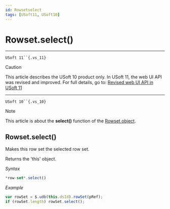 ```yaml
---
id: Rowsetselect
tags: [USoft11, USoft10]
---
```

# Rowset.select()



----

`USoft 11``{.vs_11}`

> [!CAUTION]
> This article describes the USoft 10 product only.
> In USoft 11, the web UI API was revised and improved. For full details, go to:
> [Revised web UI API in USoft 11](/docs/Web_and_app_UIs/UDB_udb/Revised_web_UI_API_in_USoft_11.md)

----

`USoft 10``{.vs_10}`

> [!NOTE]
> This article is about the **select()** function of the [Rowset object](/docs/Web_and_app_UIs/UDB_Rowset/UDB_Rowset_object.md).

## **Rowset.select()**

Makes this row set the selected row set.

Returns the 'this' object.

*Syntax*

```js
*row-set*.select()
```

*Example*

```js
var rowSet = $.udb(this.dsId).rowSet(pRef);
if (rowSet.length) rowSet.select();
```

 
